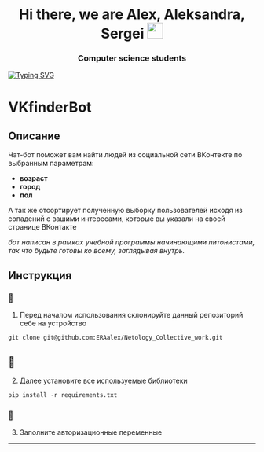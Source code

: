 <h1 align="center">Hi there, we are Alex, Aleksandra, Sergei 
<img src="https://github.com/blackcater/blackcater/raw/main/images/Hi.gif" height="32"/></h1>
<h3 align="center">Computer science students</h3>



[![Typing SVG](https://readme-typing-svg.herokuapp.com?color=%2336BCF7&lines=Python+developers+from+Russia)](https://git.io/typing-svg)

# VKfinderBot

## Описание

Чат-бот поможет вам найти людей из социальной сети ВКонтекте по выбранным параметрам:
* **возраст**
* **город**
* **пол**

А так же отсортирует полученную выборку пользователей исходя из сопадений с вашими интересами, которые вы указали на своей странице ВКонтакте

*бот написан в рамках учебной программы начинающими питонистами, так что будьте готовы ко всему, заглядывая внутрь.*

## Инструкция
### :running:
1. Перед началом использования склонируйте данный репозиторий себе на устройство
```pytnhon
git clone git@github.com:ERAalex/Netology_Collective_work.git
```
## 	:toolbox:
2. Далее установите все используемые библиотеки
```python
pip install -r requirements.txt
```
### :key: 
3. Заполните авторизационные переменные

---------------------------------------

